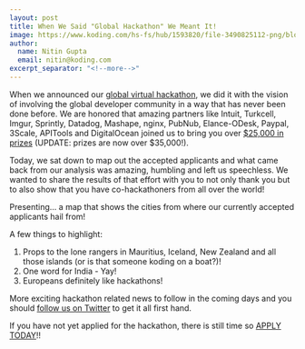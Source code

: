 ```yaml
---
layout: post
title: When We Said "Global Hackathon" We Meant It!
image: https://www.koding.com/hs-fs/hub/1593820/file-3490825112-png/blog-files/2giz9-2014-11-17-wt5re.png?t=1475265944157&width=859&height=567&name=2giz9-2014-11-17-wt5re.png
author:
  name: Nitin Gupta
  email: nitin@koding.com
excerpt_separator: "<!--more-->"
---
```

<!--more-->
When we announced our [global virtual hackathon][1], we did it with the vision of involving the global developer community in a way that has never been done before. We are honored that amazing partners like Intuit, Turkcell, Imgur, Sprintly, Datadog, Mashape, nginx, PubNub, Elance-ODesk, Paypal, 3Scale, APITools and DigitalOcean joined us to bring you over [$25,000 in prizes][2] (UPDATE: prizes are now over $35,000!).

Today, we sat down to map out the accepted applicants and what came back from our analysis was amazing, humbling and left us speechless. We wanted to share the results of that effort with you to not only thank you but to also show that you have co-hackathoners from all over the world!

Presenting... a map that shows the cities from where our currently accepted applicants hail from!

A few things to highlight:

1. Props to the lone rangers in Mauritius, Iceland, New Zealand and all those islands (or is that someone koding on a boat?)!
2. One word for India - Yay!
3. Europeans definitely like hackathons!

More exciting hackathon related news to follow in the coming days and you should [follow us on Twitter][3] to get it all first hand.

If you have not yet applied for the hackathon, there is still time so [APPLY TODAY][4]!!

[1]: http://blog.koding.com/2014/10/hackathon/ "Let's hack together, no matter where we are!"
[2]: http://blog.koding.com/2014/11/hackathon-update/ "Making a Good Thing Even Better… Hackathon prize now more than $25,000!"
[3]: http://twitter.com/intent/user?screen_name=koding "Koding Twitter follow"
[4]: https://koding.com/Hackathon "Koding Hackathon!"
[5]: https://www.koding.com/hs-fs/hub/1593820/file-3490825112-png/blog-files/2giz9-2014-11-17-wt5re.png?t=1475265944157&width=859&height=567&name=2giz9-2014-11-17-wt5re.png
